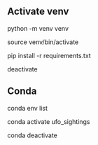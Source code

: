 
## Activate venv

python -m venv venv

source venv/bin/activate

pip install -r requirements.txt

deactivate

## Conda

conda env list

conda activate ufo_sightings

conda deactivate

